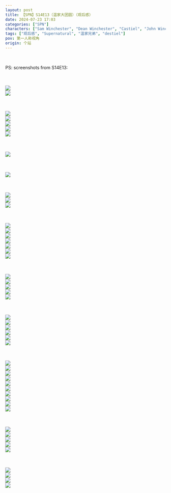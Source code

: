 ```yaml
---
layout: post
title: 【SPN】S14E13（温家大团圆）（观后感）
date: 2024-07-23 17:03
categories: ["SPN"]
characters: ["Sam Winchester", "Dean Winchester", "Castiel", "John Winchester", "Mary Winchester"]
tags: ["观后感", "Supernatural", "温家兄弟", "destiel"]
pov: 第一人称视角
origin: 个站
---
```


<br>

PS: screenshots from S14E13:

<br><br>
![](https://github.com/junesirius/junesirius.github.io/tree/master/assets/images/SPN/S14/2024-07-22-SPN-1413-1.jpg)
<br>
![](https://github.com/junesirius/junesirius.github.io/tree/master/assets/images/SPN/S14/2024-07-23-SPN-1413-2.jpg)
<br>

<br><br>
![](https://github.com/junesirius/junesirius.github.io/tree/master/assets/images/SPN/S14/2024-07-23-SPN-1413-3.jpg)
<br>
![](https://github.com/junesirius/junesirius.github.io/tree/master/assets/images/SPN/S14/2024-07-23-SPN-1413-4.jpg)
<br>
![](https://github.com/junesirius/junesirius.github.io/tree/master/assets/images/SPN/S14/2024-07-23-SPN-1413-5.jpg)
<br>
![](https://github.com/junesirius/junesirius.github.io/tree/master/assets/images/SPN/S14/2024-07-23-SPN-1413-6.jpg)
<br>
![](https://github.com/junesirius/junesirius.github.io/tree/master/assets/images/SPN/S14/2024-07-23-SPN-1413-7.jpg)
<br>

<br><br>
![](https://github.com/junesirius/junesirius.github.io/tree/master/assets/images/SPN/S14/2024-07-23-SPN-1413-8.jpg)
<br>

<br><br>
![](https://github.com/junesirius/junesirius.github.io/tree/master/assets/images/SPN/S14/2024-07-23-SPN-1413-9.jpg)
<br>

<br><br>
![](https://github.com/junesirius/junesirius.github.io/tree/master/assets/images/SPN/S14/2024-07-23-SPN-1413-10.jpg)
<br>
![](https://github.com/junesirius/junesirius.github.io/tree/master/assets/images/SPN/S14/2024-07-23-SPN-1413-11.jpg)
<br>
![](https://github.com/junesirius/junesirius.github.io/tree/master/assets/images/SPN/S14/2024-07-23-SPN-1413-12.jpg)
<br>

<br><br>
![](https://github.com/junesirius/junesirius.github.io/tree/master/assets/images/SPN/S14/2024-07-23-SPN-1413-13.jpg)
<br>
![](https://github.com/junesirius/junesirius.github.io/tree/master/assets/images/SPN/S14/2024-07-23-SPN-1413-14.jpg)
<br>
![](https://github.com/junesirius/junesirius.github.io/tree/master/assets/images/SPN/S14/2024-07-23-SPN-1413-15.jpg)
<br>
![](https://github.com/junesirius/junesirius.github.io/tree/master/assets/images/SPN/S14/2024-07-23-SPN-1413-16.jpg)
<br>
![](https://github.com/junesirius/junesirius.github.io/tree/master/assets/images/SPN/S14/2024-07-23-SPN-1413-17.jpg)
<br>
![](https://github.com/junesirius/junesirius.github.io/tree/master/assets/images/SPN/S14/2024-07-23-SPN-1413-18.jpg)
<br>
![](https://github.com/junesirius/junesirius.github.io/tree/master/assets/images/SPN/S14/2024-07-23-SPN-1413-19.jpg)
<br>

<br><br>
![](https://github.com/junesirius/junesirius.github.io/tree/master/assets/images/SPN/S14/2024-07-23-SPN-1413-20.jpg)
<br>
![](https://github.com/junesirius/junesirius.github.io/tree/master/assets/images/SPN/S14/2024-07-23-SPN-1413-21.jpg)
<br>
![](https://github.com/junesirius/junesirius.github.io/tree/master/assets/images/SPN/S14/2024-07-23-SPN-1413-22.jpg)
<br>
![](https://github.com/junesirius/junesirius.github.io/tree/master/assets/images/SPN/S14/2024-07-23-SPN-1413-23.jpg)
<br>
![](https://github.com/junesirius/junesirius.github.io/tree/master/assets/images/SPN/S14/2024-07-23-SPN-1413-24.jpg)
<br>

<br><br>
![](https://github.com/junesirius/junesirius.github.io/tree/master/assets/images/SPN/S14/2024-07-23-SPN-1413-25.jpg)
<br>
![](https://github.com/junesirius/junesirius.github.io/tree/master/assets/images/SPN/S14/2024-07-23-SPN-1413-26.jpg)
<br>
![](https://github.com/junesirius/junesirius.github.io/tree/master/assets/images/SPN/S14/2024-07-23-SPN-1413-27.jpg)
<br>
![](https://github.com/junesirius/junesirius.github.io/tree/master/assets/images/SPN/S14/2024-07-23-SPN-1413-28.jpg)
<br>
![](https://github.com/junesirius/junesirius.github.io/tree/master/assets/images/SPN/S14/2024-07-23-SPN-1413-29.jpg)
<br>
![](https://github.com/junesirius/junesirius.github.io/tree/master/assets/images/SPN/S14/2024-07-23-SPN-1413-30.jpg)
<br>

<br><br>
![](https://github.com/junesirius/junesirius.github.io/tree/master/assets/images/SPN/S14/2024-07-23-SPN-1413-31.jpg)
<br>
![](https://github.com/junesirius/junesirius.github.io/tree/master/assets/images/SPN/S14/2024-07-23-SPN-1413-32.jpg)
<br>
![](https://github.com/junesirius/junesirius.github.io/tree/master/assets/images/SPN/S14/2024-07-23-SPN-1413-33.jpg)
<br>
![](https://github.com/junesirius/junesirius.github.io/tree/master/assets/images/SPN/S14/2024-07-23-SPN-1413-34.jpg)
<br>
![](https://github.com/junesirius/junesirius.github.io/tree/master/assets/images/SPN/S14/2024-07-23-SPN-1413-35.jpg)
<br>
![](https://github.com/junesirius/junesirius.github.io/tree/master/assets/images/SPN/S14/2024-07-23-SPN-1413-36.jpg)
<br>
![](https://github.com/junesirius/junesirius.github.io/tree/master/assets/images/SPN/S14/2024-07-23-SPN-1413-37.jpg)
<br>
![](https://github.com/junesirius/junesirius.github.io/tree/master/assets/images/SPN/S14/2024-07-23-SPN-1413-38.jpg)
<br>
![](https://github.com/junesirius/junesirius.github.io/tree/master/assets/images/SPN/S14/2024-07-23-SPN-1413-39.jpg)
<br>
![](https://github.com/junesirius/junesirius.github.io/tree/master/assets/images/SPN/S14/2024-07-23-SPN-1413-40.jpg)
<br>

<br><br>
![](https://github.com/junesirius/junesirius.github.io/tree/master/assets/images/SPN/S14/2024-07-23-SPN-1413-41.jpg)
<br>
![](https://github.com/junesirius/junesirius.github.io/tree/master/assets/images/SPN/S14/2024-07-23-SPN-1413-42.jpg)
<br>
![](https://github.com/junesirius/junesirius.github.io/tree/master/assets/images/SPN/S14/2024-07-23-SPN-1413-43.jpg)
<br>
![](https://github.com/junesirius/junesirius.github.io/tree/master/assets/images/SPN/S14/2024-07-23-SPN-1413-44.jpg)
<br>
![](https://github.com/junesirius/junesirius.github.io/tree/master/assets/images/SPN/S14/2024-07-23-SPN-1413-45.jpg)
<br>

<br><br>
![](https://github.com/junesirius/junesirius.github.io/tree/master/assets/images/SPN/S14/2024-07-23-SPN-1413-46.jpg)
<br>
![](https://github.com/junesirius/junesirius.github.io/tree/master/assets/images/SPN/S14/2024-07-23-SPN-1413-47.jpg)
<br>
![](https://github.com/junesirius/junesirius.github.io/tree/master/assets/images/SPN/S14/2024-07-23-SPN-1413-48.jpg)
<br>
![](https://github.com/junesirius/junesirius.github.io/tree/master/assets/images/SPN/S14/2024-07-23-SPN-1413-49.jpg)
<br>
